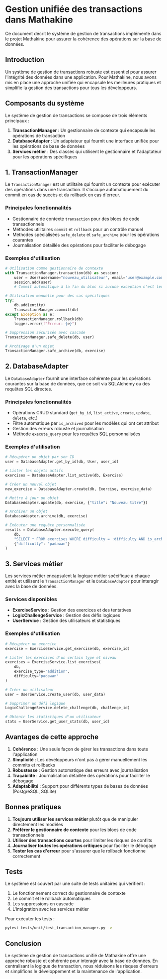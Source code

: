 # Gestion unifiée des transactions dans Mathakine

Ce document décrit le système de gestion de transactions implémenté dans le projet Mathakine pour assurer la cohérence des opérations sur la base de données.

## Introduction

Un système de gestion de transactions robuste est essentiel pour assurer l'intégrité des données dans une application. Pour Mathakine, nous avons mis en place une approche unifiée qui encapsule les meilleures pratiques et simplifie la gestion des transactions pour tous les développeurs.

## Composants du système

Le système de gestion de transactions se compose de trois éléments principaux :

1. **TransactionManager** : Un gestionnaire de contexte qui encapsule les opérations de transaction
2. **DatabaseAdapter** : Un adaptateur qui fournit une interface unifiée pour les opérations de base de données
3. **Services métier** : Des classes qui utilisent le gestionnaire et l'adaptateur pour les opérations spécifiques

## 1. TransactionManager

Le `TransactionManager` est un utilitaire qui fournit un contexte pour exécuter des opérations dans une transaction. Il s'occupe automatiquement du commit en cas de succès et du rollback en cas d'erreur.

### Principales fonctionnalités

- Gestionnaire de contexte `transaction` pour des blocs de code transactionnels
- Méthodes utilitaires `commit` et `rollback` pour un contrôle manuel
- Méthodes spécialisées `safe_delete` et `safe_archive` pour les opérations courantes
- Journalisation détaillée des opérations pour faciliter le débogage

### Exemples d'utilisation

```python
# Utilisation comme gestionnaire de contexte
with TransactionManager.transaction(db) as session:
    user = User(username="nouveau_utilisateur", email="user@example.com")
    session.add(user)
    # Commit automatique à la fin du bloc si aucune exception n'est levée

# Utilisation manuelle pour des cas spécifiques
try:
    db.add(entity)
    TransactionManager.commit(db)
except Exception as e:
    TransactionManager.rollback(db)
    logger.error(f"Erreur: {e}")

# Suppression sécurisée avec cascade
TransactionManager.safe_delete(db, user)

# Archivage d'un objet
TransactionManager.safe_archive(db, exercise)
```

## 2. DatabaseAdapter

Le `DatabaseAdapter` fournit une interface cohérente pour les opérations courantes sur la base de données, que ce soit via SQLAlchemy ou des requêtes SQL directes.

### Principales fonctionnalités

- Opérations CRUD standard (`get_by_id`, `list_active`, `create`, `update`, `delete`, etc.)
- Filtre automatique par `is_archived` pour les modèles qui ont cet attribut
- Gestion des erreurs robuste et journalisation
- Méthode `execute_query` pour les requêtes SQL personnalisées

### Exemples d'utilisation

```python
# Récupérer un objet par son ID
user = DatabaseAdapter.get_by_id(db, User, user_id)

# Lister les objets actifs
exercises = DatabaseAdapter.list_active(db, Exercise)

# Créer un nouvel objet
new_exercise = DatabaseAdapter.create(db, Exercise, exercise_data)

# Mettre à jour un objet
DatabaseAdapter.update(db, exercise, {"title": "Nouveau titre"})

# Archiver un objet
DatabaseAdapter.archive(db, exercise)

# Exécuter une requête personnalisée
results = DatabaseAdapter.execute_query(
    db,
    "SELECT * FROM exercises WHERE difficulty = :difficulty AND is_archived = false",
    {"difficulty": "padawan"}
)
```

## 3. Services métier

Les services métier encapsulent la logique métier spécifique à chaque entité et utilisent le `TransactionManager` et le `DatabaseAdapter` pour interagir avec la base de données.

### Services disponibles

- **ExerciseService** : Gestion des exercices et des tentatives
- **LogicChallengeService** : Gestion des défis logiques
- **UserService** : Gestion des utilisateurs et statistiques

### Exemples d'utilisation

```python
# Récupérer un exercice
exercise = ExerciseService.get_exercise(db, exercise_id)

# Lister les exercices d'un certain type et niveau
exercises = ExerciseService.list_exercises(
    db,
    exercise_type="addition",
    difficulty="padawan"
)

# Créer un utilisateur
user = UserService.create_user(db, user_data)

# Supprimer un défi logique
LogicChallengeService.delete_challenge(db, challenge_id)

# Obtenir les statistiques d'un utilisateur
stats = UserService.get_user_stats(db, user_id)
```

## Avantages de cette approche

1. **Cohérence** : Une seule façon de gérer les transactions dans toute l'application
2. **Simplicité** : Les développeurs n'ont pas à gérer manuellement les commits et rollbacks
3. **Robustesse** : Gestion automatique des erreurs avec journalisation
4. **Traçabilité** : Journalisation détaillée des opérations pour faciliter le débogage
5. **Adaptabilité** : Support pour différents types de bases de données (PostgreSQL, SQLite)

## Bonnes pratiques

1. **Toujours utiliser les services métier** plutôt que de manipuler directement les modèles
2. **Préférer le gestionnaire de contexte** pour les blocs de code transactionnels
3. **Utiliser des transactions courtes** pour limiter les risques de conflits
4. **Journaliser toutes les opérations critiques** pour faciliter le débogage
5. **Tester les cas d'erreur** pour s'assurer que le rollback fonctionne correctement

## Tests

Le système est couvert par une suite de tests unitaires qui vérifient :

1. Le fonctionnement correct du gestionnaire de contexte
2. Le commit et le rollback automatiques
3. Les suppressions en cascade
4. L'intégration avec les services métier

Pour exécuter les tests :

```bash
pytest tests/unit/test_transaction_manager.py -v
```

## Conclusion

Le système de gestion de transactions unifié de Mathakine offre une approche robuste et cohérente pour interagir avec la base de données. En centralisant la logique de transaction, nous réduisons les risques d'erreurs et simplifions le développement et la maintenance de l'application. 